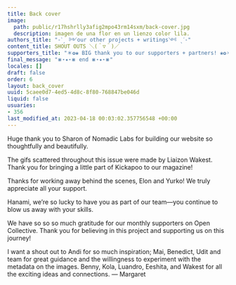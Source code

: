 ```yaml
---
title: Back cover
image:
  path: public/r17hshrlly3afig2mpo43rm14sxm/back-cover.jpg
  description: imagen de una flor en un lienzo color lila.
authors_title: "-ˋˏ ༻our other projects + writings༺ ˎˊ-"
content_title: SHOUT OUTS ＼(＾▽＾)／
supporters_title: "＊✿❀ BIG thank you to our supporters + partners! ❀✿＊"
final_message: "⋇⋆✦⋆⋇ end ⋇⋆✦⋆⋇"
locales: []
draft: false
order: 6
layout: back_cover
uuid: 5caee0d7-4ed5-4d8c-8f80-768847be046d
liquid: false
usuaries:
- 356
last_modified_at: 2023-04-18 00:03:02.357756548 +00:00
---
```


<p>Huge thank you to Sharon of Nomadic Labs for building our website so thoughtfully and beautifully.</p><p>The gifs scattered throughout this issue were made by Liaizon Wakest. Thank you for bringing a little part of Kickapoo to our magazine!</p><p>Thanks for working away behind the scenes, Elon and Yurko! We truly appreciate all your support.</p><p>Hanami, we’re so lucky to have you as part of our team—you continue to blow us away with your skills.</p><p>We have so so so much gratitude for our monthly supporters on Open Collective. Thank you for believing in this project and supporting us on this journey!</p><p>I want a shout out to Andi for so much inspiration; Mai, Benedict, Udit and team for great guidance and the willingness to experiment with the metadata on the images. Benny, Kola, Luandro, Eeshita, and Wakest for all the exciting ideas and connections. — Margaret</p>